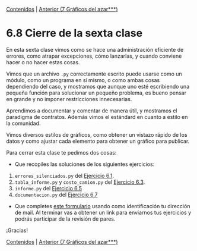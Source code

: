 [Contenidos](../Contenidos.md) \| [Anterior (7 Gráficos del azar***)](07_gráficos_del_azar.md)

# 6.8 Cierre de la sexta clase

En esta sexta clase vimos como se hace una administración eficiente de errores, como atrapar excepciones, cómo lanzarlas, y cuando conviene hacer o no hacer estas cosas.

Vimos que un archivo `.py` correctamente escrito puede usarse como un módulo, como un programa en sí mismo, o como ambas cosas dependiendo del caso, y mostramos que aunque uno esté escribiendo una pequeña función para solucionar un pequeño problema, es bueno pensar en grande y no imponer restricciones innecesarias.

Aprendimos a documentar y comentar de manera útil, y mostramos el paradigma de contratos. Además vimos el estándard en cuanto a estilo en la comunidad.

Vimos diversos estilos de gráficos, como obtener un vistazo rápido de los datos y como ajustar cada elemento para obtener un gráfico para publicar.

Para cerrar esta clase te pedimos dos cosas:
* Que recopiles las soluciones de los siguientes ejercicios:

 1. `errores_silenciados.py` del [Ejercicio 6.1](../06_Plt_Especificacion_y_Documentacion/01_Excepciones.md#ejercicio-61-errores-silenciados).
 2. `tabla_informe.py` y `costo_camion.py` del [Ejercicio 6.3](../06_Plt_Especificacion_y_Documentacion/02_305Main_module.md#ejercicio-63-hacer-un-script).
 3. `informe.py` del [Ejercicio 6.5](../06_Plt_Especificacion_y_Documentacion/03_306Design_discussion.md#ejercicio-65-arreglemos-las-funciones-existentes)
 4. `documentacion.py` del [Ejercicio 6.7](../06_Plt_Especificacion_y_Documentacion/04_Especificación.md#ejercicio-67-funciones-y-documentacion)
 
* Que completes [este formulario](https://docs.google.com/forms/d/1LmeHVZqiEznUUD7FjhTbi6eRQFzvb8Er4dOF3mOy9oo) usando como identificación tu dirección de mail.  Al terminar vas a obtener un link para enviarnos tus ejercicios y podrás participar de la revisión de pares.

¡Gracias! 



[Contenidos](../Contenidos.md) \| [Anterior (7 Gráficos del azar***)](07_gráficos_del_azar.md)

